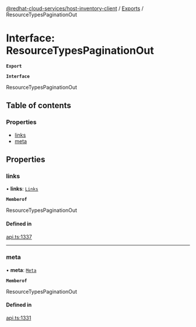 [@redhat-cloud-services/host-inventory-client](../README.md) / [Exports](../modules.md) / ResourceTypesPaginationOut

# Interface: ResourceTypesPaginationOut

**`Export`**

**`Interface`**

ResourceTypesPaginationOut

## Table of contents

### Properties

- [links](ResourceTypesPaginationOut.md#links)
- [meta](ResourceTypesPaginationOut.md#meta)

## Properties

### links

• **links**: [`Links`](Links.md)

**`Memberof`**

ResourceTypesPaginationOut

#### Defined in

[api.ts:1337](https://github.com/mkholjuraev/javascript-clients/blob/master/packages/host-inventory/api.ts#L1337)

___

### meta

• **meta**: [`Meta`](Meta.md)

**`Memberof`**

ResourceTypesPaginationOut

#### Defined in

[api.ts:1331](https://github.com/mkholjuraev/javascript-clients/blob/master/packages/host-inventory/api.ts#L1331)
